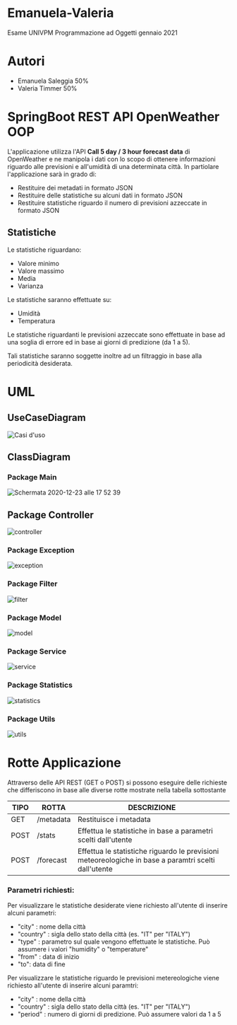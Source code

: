 # Emanuela-Valeria
Esame UNIVPM Programmazione ad Oggetti gennaio 2021

# Autori 
- Emanuela Saleggia 50%
- Valeria Timmer 50%

# SpringBoot REST API OpenWeather OOP
 L'applicazione utilizza l'API **Call 5 day / 3 hour forecast data** di OpenWeather
 e ne manipola i dati con lo scopo di ottenere informazioni riguardo alle previsioni
 e all'umidità di una determinata città. 
 In partiolare l'applicazione sarà in grado di: 
 - Restituire dei metadati in formato JSON 
 - Restituire delle statistiche su alcuni dati in formato JSON 
 - Restituire statistiche riguardo il numero di previsioni azzeccate in formato JSON
 
## Statistiche
Le statistiche riguardano: 
- Valore minimo
- Valore massimo
- Media
- Varianza

Le statistiche saranno effettuate su:
 - Umidità 
 - Temperatura

Le statistiche riguardanti le previsioni azzeccate sono effettuate in base ad una soglia
di errore ed in base ai giorni di predizione (da 1 a 5).

Tali statistiche saranno soggette inoltre ad un filtraggio in base alla periodicità desiderata.


# UML

## UseCaseDiagram
![Casi d'uso](https://user-images.githubusercontent.com/75066505/105203213-24025080-5b43-11eb-9d64-5973a1c0cc40.png)

## ClassDiagram

### Package Main
![Schermata 2020-12-23 alle 17 52 39](https://user-images.githubusercontent.com/75066505/103020235-57ec5500-4548-11eb-8c4c-8a45fec021eb.png)

## Package Controller
![controller](https://user-images.githubusercontent.com/75066505/105203329-472d0000-5b43-11eb-8f14-df46672cbc79.png)

### Package Exception
![exception](https://user-images.githubusercontent.com/75066505/105203453-688dec00-5b43-11eb-8e10-da99438949e9.png)

### Package Filter
![filter](https://user-images.githubusercontent.com/75066505/105203543-88bdab00-5b43-11eb-9095-ded5409542a9.png)

### Package Model
![model](https://user-images.githubusercontent.com/75066505/105203991-0386c600-5b44-11eb-824b-aa2b39972440.png)

### Package Service
![service](https://user-images.githubusercontent.com/75066505/105204106-23b68500-5b44-11eb-8a06-3ffb2856c066.png)

### Package Statistics
![statistics](https://user-images.githubusercontent.com/75066505/105204229-3d57cc80-5b44-11eb-89eb-136411ddc484.png)

### Package Utils
![utils](https://user-images.githubusercontent.com/75066505/105204346-595b6e00-5b44-11eb-926a-4244b5b3fc3a.png)



# Rotte Applicazione
Attraverso delle API REST (GET o POST) si possono eseguire delle richieste che 
differiscono in base alle diverse rotte mostrate nella tabella sottostante

TIPO | ROTTA | DESCRIZIONE
-----|-------|------------
GET  |/metadata | Restituisce i metadata 
POST |/stats  | Effettua le statistiche in base a parametri scelti dall'utente 
POST |/forecast | Effettua le statistiche riguardo le previsioni meteoreologiche in base a paramtri scelti dall'utente

### Parametri richiesti:
Per visualizzare le statistiche desiderate viene richiesto all'utente di inserire alcuni parametri: 
- "city" : nome della città 
- "country" : sigla dello stato della città (es. "IT" per "ITALY")
- "type" : parametro sul quale vengono effettuate le statistiche. Può assumere i valori "humidity" o "temperature"
- "from" : data di inizio
- "to": data di fine

Per visualizzare le statistiche riguardo le previsioni metereologiche viene richiesto all'utente di inserire alcuni paramtri:
- "city" : nome della città
- "country" : sigla dello stato della città (es. "IT" per "ITALY")
- "period" : numero di giorni di predizione. Può assumere valori da 1 a 5
